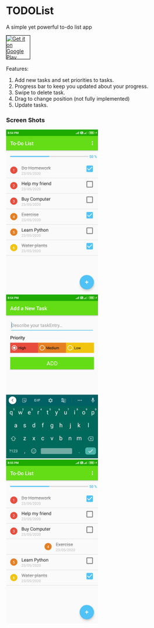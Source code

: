 # TODOList
A simple yet powerful to-do list app

<a href='https://play.google.com/store/apps/details?id=com.skapps.android.exercisescourse&pcampaignid=pcampaignidMKT-Other-global-all-co-prtnr-py-PartBadge-Mar2515-1'><img alt='Get it on Google Play' src='https://play.google.com/intl/en_us/badges/static/images/badges/en_badge_web_generic.png' style="border: 1px solid #000; max-width:64px; max-height:64px;"/></a>

Features:
1. Add new tasks and set priorities to tasks.
2. Progress bar to keep you updated about your progress. 
3. Swipe to delete task.
4. Drag to change position (not fully implemented)
5. Update tasks.


<h3>Screen Shots</h3>

<img src="/screenshots/screenshot1.jpg" height="50%" width="50%" >
<img src="/screenshots/screenshot2.jpg" height="50%" width="50%" >
<img src="/screenshots/screenshot3.jpg" height="50%" width="50%" >

